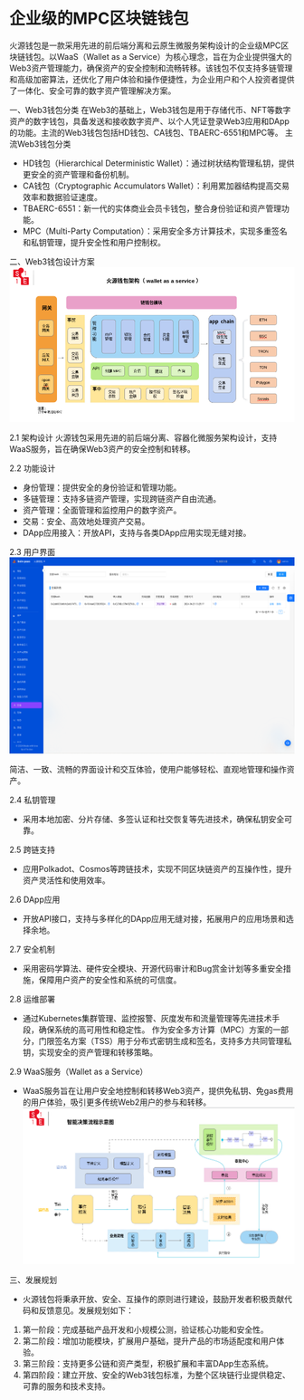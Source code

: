 # 企业级的MPC区块链钱包

火源钱包是一款采用先进的前后端分离和云原生微服务架构设计的企业级MPC区块链钱包。以WaaS（Wallet as a Service）为核心理念，旨在为企业提供强大的Web3资产管理能力，确保资产的安全控制和流畅转移。该钱包不仅支持多链管理和高级加密算法，还优化了用户体验和操作便捷性，为企业用户和个人投资者提供了一体化、安全可靠的数字资产管理解决方案。

一、Web3钱包分类
在Web3的基础上，Web3钱包是用于存储代币、NFT等数字资产的数字钱包，具备发送和接收数字资产、以个人凭证登录Web3应用和DApp的功能。主流的Web3钱包包括HD钱包、CA钱包、TBAERC-6551和MPC等。
主流Web3钱包分类
- HD钱包（Hierarchical Deterministic Wallet）：通过树状结构管理私钥，提供更安全的资产管理和备份机制。
- CA钱包（Cryptographic Accumulators Wallet）：利用累加器结构提高交易效率和数据验证速度。
- TBAERC-6551：新一代的实体商业会员卡钱包，整合身份验证和资产管理功能。
- MPC（Multi-Party Computation）：采用安全多方计算技术，实现多重签名和私钥管理，提升安全性和用户控制权。

二、Web3钱包设计方案
![avatar](./doc/images/wallet-arch.png)

2.1 架构设计
火源钱包采用先进的前后端分离、容器化微服务架构设计，支持WaaS服务，旨在确保Web3资产的安全控制和转移。

2.2 功能设计
- 身份管理：提供安全的身份验证和管理功能。
- 多链管理：支持多链资产管理，实现跨链资产自由流通。
- 资产管理：全面管理和监控用户的数字资产。
- 交易：安全、高效地处理资产交易。
- DApp应用接入：开放API，支持与各类DApp应用实现无缝对接。

2.3 用户界面
![avatar](./doc/images/火源钱包.png)

简洁、一致、流畅的界面设计和交互体验，使用户能够轻松、直观地管理和操作资产。

2.4 私钥管理
- 采用本地加密、分片存储、多签认证和社交恢复等先进技术，确保私钥安全可靠。

2.5 跨链支持
- 应用Polkadot、Cosmos等跨链技术，实现不同区块链资产的互操作性，提升资产灵活性和使用效率。

2.6 DApp应用
- 开放API接口，支持与多样化的DApp应用无缝对接，拓展用户的应用场景和选择余地。

2.7 安全机制
- 采用密码学算法、硬件安全模块、开源代码审计和Bug赏金计划等多重安全措施，保障用户资产的安全性和系统的可信度。

2.8 运维部署
- 通过Kubernetes集群管理、监控报警、灰度发布和流量管理等先进技术手段，确保系统的高可用性和稳定性。
作为安全多方计算（MPC）方案的一部分，门限签名方案（TSS）用于分布式密钥生成和签名，支持多方共同管理私钥，实现安全的资产管理和转移策略。

2.9 WaaS服务（Wallet as a Service）
- WaaS服务旨在让用户安全地控制和转移Web3资产，提供免私钥、免gas费用的用户体验，吸引更多传统Web2用户的参与和转移。
  ![avatar](./doc/images/decision.png)

三、发展规划

- 火源钱包将秉承开放、安全、互操作的原则进行建设，鼓励开发者积极贡献代码和反馈意见。发展规划如下：
1. 第一阶段：完成基础产品开发和小规模公测，验证核心功能和安全性。
2. 第二阶段：增加功能模块，扩展用户基础，提升产品的市场适配度和用户体验。
3. 第三阶段：支持更多公链和资产类型，积极扩展和丰富DApp生态系统。
4. 第四阶段：建立开放、安全的Web3钱包标准，为整个区块链行业提供稳定、可靠的服务和技术支持。